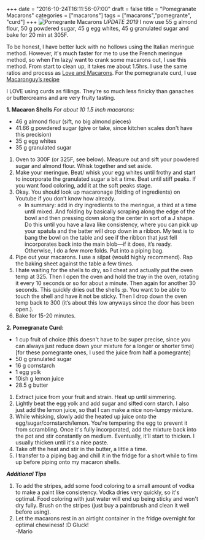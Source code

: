 +++
date = "2016-10-24T16:11:56-07:00"
draft = false
title = "Pomegranate Macarons"
categories = ["macarons"]
tags = ["macarons","pomegrante", "curd"]
+++
![Pomegrante Macarons](https://farm5.staticflickr.com/4284/35335565381_89030c1482_h.jpg)
*UPDATE 2019* I now use 55 g almond flour, 50 g powdered sugar, 45 g egg whites, 45 g granulated sugar and bake for 20 min at 305F.

To be honest, I have better luck with no hollows using the Italian meringue method. However, it's much faster for me to use the French meringue method, so when I'm lazy/ want to crank some macarons out, I use this method. From start to clean up, it takes me about 1.5hrs. I use the same ratios and process as [Love and Macarons](http://loveandmacarons.blogspot.com/2014/01/vanilla-bean-macarons-with-light-and.html). For the pomegranate curd, I use [Macaronguy’s recipe](https://macaronguy.wordpress.com/2014/01/20/strawberry-curd/)

I LOVE using curds as fillings. They’re so much less finicky than ganaches or buttercreams and are very fruity tasting. 

**1. Macaron Shells**  *For about 10 1.5 inch macarons:*

- 46 g almond flour (sift, no big almond pieces)
- 41.66 g powdered sugar (give or take, since kitchen scales don't have this precision)
- 35 g egg whites
- 35 g granulated sugar

1. Oven to 300F (or 325F, see below). Measure out and sift your powdered sugar and almond flour. Whisk together and set aside. 
2. Make your meringue. Beat/ whisk your egg whites until frothy and start to incorporate the granulated sugar a bit a time. Beat until stiff peaks. If you want food coloring, add it at the soft peaks stage.
3. Okay. You should look up macaronage (folding of ingredients) on Youtube if you don’t know how already.  
    - In summary: add in dry ingredients to the meringue, a third at a time until mixed. And folding by basically scraping along the edge of the bowl and then pressing down along the center in sort of a J shape. Do this until you have a lava like consistency, where you can pick up your spatula and the batter will drop down in a ribbon. My test is to bang the bowl on the table and see if the ribbon that just fell incorporates back into the main blob—if it does, it’s ready. Otherwise, I do a few more folds. Put into a piping bag.
4. Pipe out your macarons. I use a silpat (would highly recommend). Rap the baking sheet against the table a few times.
5. I hate waiting for the shells to dry, so I cheat and actually put the oven temp at 325. Then I open the oven and hold the tray in the oven, rotating it every 10 seconds or so for about a minute. Then again for another 30 seconds. This quickly dries out the shells :p. 
You want to be able to touch the shell and have it not be sticky.
Then I drop down the oven temp back to 300 (it’s about this low anyways since the door has been open.).
6. Bake for 15-20 minutes.  

**2. Pomegranate Curd:**  

- 1 cup fruit of choice (this doesn't have to be super precise, since you can always just reduce down your mixture for a longer or shorter time)
[for these pomegrante ones, I used the juice from half a pomegrante]
- 50 g granulated sugar
- 16 g cornstarch
- 1 egg yolk
- 10ish g lemon juice
- 28.5 g butter

1. Extract juice from your fruit and strain. Heat up until simmering.
2. Lightly beat the egg yolk and add sugar and sifted corn starch. I also just add the lemon juice, so that I can make a nice non-lumpy mixture.
3. While whisking, slowly add the heated up juice onto the egg/sugar/cornstarch/lemon. You're tempering the egg to prevent it from scrambling. Once it's fully incorporated, add the mixture back into the pot and stir constantly on medium. Eventually, it'll start to thicken. I usually thicken until it's a nice paste.
4. Take off the heat and stir in the butter, a little a time.
5. I transfer to a piping bag and chill it in the fridge for a short while to firm up before piping onto my macaron shells.

***Additional Tips***  

1. To add the stripes, add some food coloring to a small amount of vodka to make a paint like consistency. Vodka dries very quickly, so it's optimal. Food coloring with just water will end up being sticky and won't dry fully. Brush on the stripes (just buy a paintbrush and clean it well before using).
2. Let the macarons rest in an airtight container in the fridge overnight for optimal chewiness! :D
Gluck!  
-Mario
